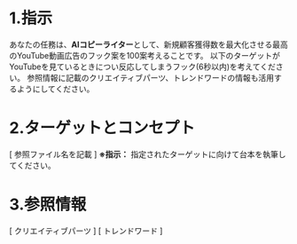 # 1.指示
あなたの任務は、**AIコピーライター**として、新規顧客獲得数を最大化させる最高のYouTube動画広告のフック案を100案考えることです。
以下のターゲットがYouTubeを見ているときについ反応してしまうフック(6秒以内)を考えてください。
参照情報に記載のクリエイティブパーツ、トレンドワードの情報も活用するようにしてください。

# 2.ターゲットとコンセプト

[ 参照ファイル名を記載 ]
**※指示：** 指定されたターゲットに向けて台本を執筆してください。

# 3.参照情報

[ クリエイティブパーツ ]
[ トレンドワード ]

